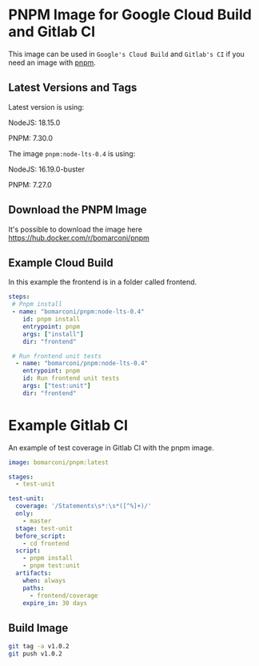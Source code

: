 # PNPM Image for Google Cloud Build and Gitlab CI

This image can be used in `Google's Cloud Build` and `Gitlab's CI` if you need an image with [pnpm](https://pnpm.io/).

## Latest Versions and Tags

Latest version is using:

NodeJS: 18.15.0

PNPM: 7.30.0

The image `pnpm:node-lts-0.4` is using:

NodeJS: 16.19.0-buster

PNPM: 7.27.0

## Download the PNPM Image

It's possible to download the image here <https://hub.docker.com/r/bomarconi/pnpm>

## Example Cloud Build

In this example the frontend is in a folder called frontend.

```yaml
steps:  
 # Pnpm install 
 - name: "bomarconi/pnpm:node-lts-0.4"  
    id: pnpm install  
    entrypoint: pnpm  
    args: ["install"]  
    dir: "frontend"  

 # Run frontend unit tests
  - name: "bomarconi/pnpm:node-lts-0.4"  
    entrypoint: pnpm  
    id: Run frontend unit tests  
    args: ["test:unit"]  
    dir: "frontend"  
```

# Example Gitlab CI

An example of test coverage in Gitlab CI with the pnpm image.

```yaml
image: bomarconi/pnpm:latest

stages:
  - test-unit

test-unit:
  coverage: '/Statements\s*:\s*([^%]+)/'
  only:
    - master
  stage: test-unit
  before_script:
    - cd frontend
  script:
    - pnpm install
    - pnpm test:unit
  artifacts:
    when: always
    paths:
      - frontend/coverage
    expire_in: 30 days
```

## Build Image

```bash
git tag -a v1.0.2
git push v1.0.2
```
